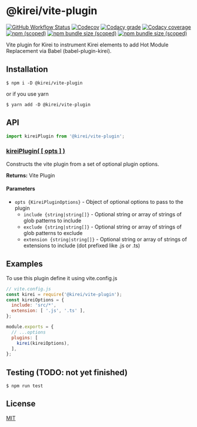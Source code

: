 @kirei/vite-plugin
==========================

[![GitHub Workflow Status](https://img.shields.io/github/workflow/status/ifaxity/kirei/Test%20and%20Deploy?style=for-the-badge&logo=github)](https://github.com/iFaxity/kirei/actions)
[![Codecov](https://img.shields.io/codecov/c/github/ifaxity/kirei?style=for-the-badge&logo=codecov)](https://codecov.io/gh/iFaxity/kirei)
[![Codacy grade](https://img.shields.io/codacy/grade/dbdf69a34ba64733ace9d8aa204248ab?style=for-the-badge&logo=codacy)](https://app.codacy.com/manual/iFaxity/kirei/dashboard)
[![Codacy coverage](https://img.shields.io/codacy/coverage/dbdf69a34ba64733ace9d8aa204248ab?style=for-the-badge&logo=codacy)](https://app.codacy.com/manual/iFaxity/kirei/dashboard)
[![npm (scoped)](https://img.shields.io/npm/v/@kirei/vite-plugin?style=for-the-badge&logo=npm)](https://npmjs.org/package/@kirei/vite-plugin)
[![npm bundle size (scoped)](https://img.shields.io/bundlephobia/min/@kirei/vite-plugin?label=Bundle%20size&style=for-the-badge)](https://npmjs.org/package/@kirei/vite-plugin)
[![npm bundle size (scoped)](https://img.shields.io/bundlephobia/minzip/@kirei/vite-plugin?label=Bundle%20size%20%28gzip%29&style=for-the-badge)](https://npmjs.org/package/@kirei/vite-plugin)

Vite plugin for Kirei to instrument Kirei elements to add Hot Module Replacement via Babel (babel-plugin-kirei).

Installation
--------------------------
`$ npm i -D @kirei/vite-plugin`

or if you use yarn

`$ yarn add -D @kirei/vite-plugin`

API
--------------------------

```js
import kireiPlugin from '@kirei/vite-plugin';
```

### [kireiPlugin( [ opts ] )](#kirei-plugin)

Constructs the vite plugin from a set of optional plugin options.

**Returns:** Vite Plugin

#### Parameters
* `opts {KireiPluginOptions}` - Object of optional options to pass to the plugin
  * `include {string|string[]}` - Optional string or array of strings of glob patterns to include
  * `exclude {string|string[]}` - Optional string or array of strings of glob patterns to exclude
  * `extension {string|string[]}` - Optional string or array of strings of extensions to include (dot prefixed like .js or .ts)

Examples
--------------------------

To use this plugin define it using vite.config.js

```js
// vite.config.js
const kirei = require('@kirei/vite-plugin');
const kireiOptions = {
  include: 'src/*',
  extension: [ '.js', '.ts' ],
};

module.exports = {
  // ...options
  plugins: [
    kirei(kireiOptions),
  ],
};
```

Testing (TODO: not yet finished)
--------------------------

`$ npm run test`

License
--------------------------

[MIT](./LICENSE)
